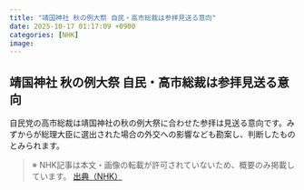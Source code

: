 ```yaml
---
title: "靖国神社 秋の例大祭 自民・高市総裁は参拝見送る意向"
date: 2025-10-17 01:17:09 +0900
categories: [NHK]
image: 
---
```

## 靖国神社 秋の例大祭 自民・高市総裁は参拝見送る意向

自民党の高市総裁は靖国神社の秋の例大祭に合わせた参拝は見送る意向です。みずからが総理大臣に選出された場合の外交への影響なども勘案し、判断したものとみられます。

> ※ NHK記事は本文・画像の転載が許可されていないため、概要のみ掲載しています。
[出典（NHK）](http://www3.nhk.or.jp/news/html/20251017/k10014951631000.html)
